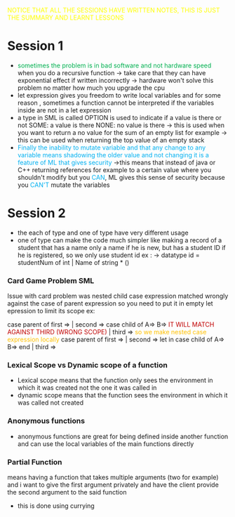 
<font color = "yellow">NOTICE THAT ALL THE SESSIONS HAVE WRITTEN NOTES, THIS IS JUST THE SUMMARY AND LEARNT LESSONS </font>
# Session 1
- <span style="color:rgb(0, 176, 80)">sometimes the problem is in bad software and not hardware speed</span> 
  when you do a recursive function -> take care that they can have exponential effect if written incorrectly
	  -> hardware won't solve this problem no matter how much you upgrade the cpu
- let expression gives you freedom to write local variables
  and for some reason , sometimes a function cannot be interpreted if the variables inside are not in a let expression
- a type in SML is called OPTION is used to indicate if a value is there or not
  SOME: a value is there
  NONE: no value is there
	  -> this is used when you want to return a no value for the sum of an empty list for example 
	  -> this can be used when returning the top value of an empty stack 
- <span style="color:rgb(0, 176, 240)">Finally the inability to mutate variable and that any change to any variable means shadowing the older value and not changing it is a feature of ML that gives security</span> 
	  ->this means that instead of java or C++ returning references for example to a certain value where you shouldn't modify but you <span style="color:rgb(0, 176, 240)">CAN</span>, ML gives this sense of security because you <span style="color:rgb(0, 176, 240)">CAN'T</span> mutate the variables
# Session 2
- the each of type and one of type have very different usage
- one of type can make the code much simpler
  like making a record of a student that has a name only a name if he is new, but has a student ID if he is registered, so we only use student id
  ex :
		  -> datatype id = studentNum of int
						| Name of string
								* ()

### Card Game Problem SML
Issue with card problem was nested child case expression matched wrongly against the case of parent expression so you need to put it in empty let epression to limit its scope
ex:

case parent of
	first => 
	| second => 
		case child of
			A=> 
			B=> <span style="color:rgb(192, 0, 0)">IT WILL MATCH AGAINST THIRD (WRONG SCOPE)</span>
	| third =>
<span style="color:rgb(255, 192, 0)">so we make nested case expression locally</span>
case parent of
	first => 
	| second => 
		let
		in
			case child of
				A=> 
				B=>
		end
	| third =>

### Lexical Scope vs Dynamic scope of a function
- Lexical scope means that the function only sees the environment in which it was created not the one it was called in
- dynamic scope means that the function sees the environment in which it was called not created

### Anonymous functions
- anonymous functions are great for being defined inside another function and can use the local variables of the main functions directly
### Partial Function
means having a function that takes multiple arguments (two  for example) and i want to give the first argument privately and have the client provide the second argument to the said function
- this is done using currying